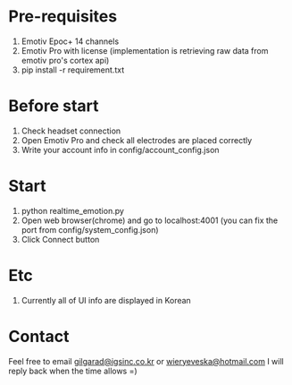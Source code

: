 


# Pre-requisites
1. Emotiv Epoc+ 14 channels
2. Emotiv Pro with license (implementation is retrieving raw data from emotiv pro's cortex api)
3. pip install -r requirement.txt

# Before start
1. Check headset connection
2. Open Emotiv Pro and check all electrodes are placed correctly
3. Write your account info in config/account_config.json

# Start
1. python realtime_emotion.py
2. Open web browser(chrome) and go to localhost:4001 (you can fix the port from config/system_config.json)
3. Click Connect button


# Etc
1. Currently all of UI info are displayed in Korean

# Contact
Feel free to email gilgarad@igsinc.co.kr or wieryeveska@hotmail.com
I will reply back when the time allows =)

 
